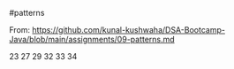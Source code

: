 #patterns

From: https://github.com/kunal-kushwaha/DSA-Bootcamp-Java/blob/main/assignments/09-patterns.md

23
27
29
32
33
34